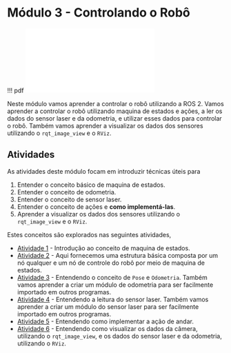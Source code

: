 # Módulo 3 - Controlando o Robô

!!! pdf
    ![](slides.pdf)


Neste módulo vamos aprender a controlar o robô utilizando a ROS 2. Vamos aprender a controlar o robô utilizando maquina de estados e ações, a ler os dados do sensor laser e da odometria, e utilizar esses dados para controlar o robô. Também vamos aprender a visualizar os dados dos sensores utilizando o `rqt_image_view` e o `RViz`.

## Atividades
As atividades deste módulo focam em introduzir técnicas úteis para 

1. Entender o conceito básico de maquina de estados.
2. Entender o conceito de odometria.
3. Entender o conceito de sensor laser.
4. Entender o conceito de ações e **como implementá-las**.
5. Aprender a visualizar os dados dos sensores utilizando o `rqt_image_view` e o `RViz`.

Estes conceitos são explorados nas seguintes atividades,

- [Atividade 1](atividades/1-maquina-de-estados.md) - Introdução ao conceito de maquina de estados.
- [Atividade 2](atividades/2-estrutura-basica.md) - Aqui fornecemos uma estrutura básica composta por um nó qualquer e um nó de controle do robô por meio de maquina de estados.
- [Atividade 3](atividades/3-odometria.md) - Entendendo o conceito de `Pose` e `Odometria`. Também vamos aprender a criar um módulo de odometria para ser facilmente importado em outros programas.
- [Atividade 4](atividades/4-laser.md) - Entendendo a leitura do sensor laser. Também vamos aprender a criar um módulo do sensor laser para ser facilmente importado em outros programas.
- [Atividade 5](atividades/5-acao-andar.md) - Entendendo como implementar a ação de andar.
- [Atividade 6](atividades/6-visualizacao.md) - Entendendo como visualizar os dados da câmera, utilizando o `rqt_image_view`, e os dados do sensor laser e da odometria, utilizando o `RViz`.

<!-- ## Para entregar

!!! exercise
    Clique no link abaixo para ser direcionado para o Github Classroom da APS 3.

    As APSs são em dupla dentro da mesma turma, no link você deve escolher seu parceiro e/ou criar um grupo.

    As entregas da APS 3 são em vídeo. Siga o tutorial [guia de configuração da APS](https://insper.github.io/robotica-computacional/screen_record/) para saber como fazer a gravação do vídeo no Ubuntu. Feito isso, realize o upload do vídeo no YouTube e coloque o link no arquivo `README.md` do seu repositório.

    [APS 3 - Github Classroom]( {{ link_APS3 }} )

    A data final de entrega é **{{ data_APS3 }}**. -->
